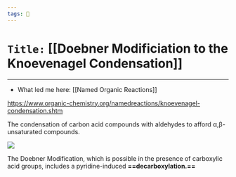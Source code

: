 ```yaml
---
tags: 🧪
---
```

# `Title:` [[Doebner Modificiation to the Knoevenagel Condensation]]
--- 

- What led me here: [[Named Organic Reactions]]

https://www.organic-chemistry.org/namedreactions/knoevenagel-condensation.shtm

The condensation of carbon acid compounds with aldehydes to afford α,β-unsaturated compounds.

![](https://www.organic-chemistry.org/namedreactions/knoeve3.gif)

The Doebner Modification, which is possible in the presence of carboxylic acid groups, includes a pyridine-induced **==decarboxylation.==**
